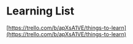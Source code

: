 # Learning List

[https://trello.com/b/apXsA1VE/things-to-learn](https://trello.com/b/apXsA1VE/things-to-learn)

